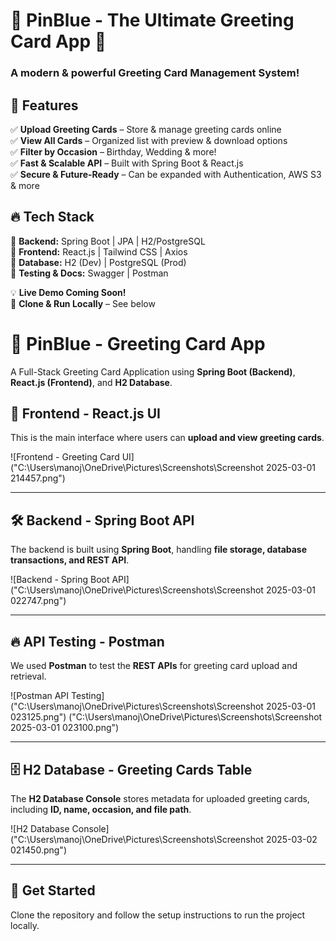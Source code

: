 # 🎨 PinBlue - The Ultimate Greeting Card App 🚀  

### **A modern & powerful Greeting Card Management System!**  

## 🌟 Features  
✅ **Upload Greeting Cards** – Store & manage greeting cards online  
✅ **View All Cards** – Organized list with preview & download options  
✅ **Filter by Occasion** – Birthday, Wedding & more!  
✅ **Fast & Scalable API** – Built with Spring Boot & React.js  
✅ **Secure & Future-Ready** – Can be expanded with Authentication, AWS S3 & more  

## 🔥 Tech Stack  
🔹 **Backend:** Spring Boot | JPA | H2/PostgreSQL  
🔹 **Frontend:** React.js | Tailwind CSS | Axios  
🔹 **Database:** H2 (Dev) | PostgreSQL (Prod)  
🔹 **Testing & Docs:** Swagger | Postman  

💡 **Live Demo Coming Soon!**  
📌 **Clone & Run Locally** – See below

# 🎉 PinBlue - Greeting Card App

A Full-Stack Greeting Card Application using **Spring Boot (Backend)**, **React.js (Frontend)**, and **H2 Database**.

## 🌟 Frontend - React.js UI
This is the main interface where users can **upload and view greeting cards**.

![Frontend - Greeting Card UI]("C:\Users\manoj\OneDrive\Pictures\Screenshots\Screenshot 2025-03-01 214457.png")

---

## 🛠️ Backend - Spring Boot API
The backend is built using **Spring Boot**, handling **file storage, database transactions, and REST API**.

![Backend - Spring Boot API]("C:\Users\manoj\OneDrive\Pictures\Screenshots\Screenshot 2025-03-01 022747.png")

---

## 🔥 API Testing - Postman
We used **Postman** to test the **REST APIs** for greeting card upload and retrieval.

![Postman API Testing]("C:\Users\manoj\OneDrive\Pictures\Screenshots\Screenshot 2025-03-01 023125.png")
("C:\Users\manoj\OneDrive\Pictures\Screenshots\Screenshot 2025-03-01 023100.png")

---

## 🗄️ H2 Database - Greeting Cards Table
The **H2 Database Console** stores metadata for uploaded greeting cards, including **ID, name, occasion, and file path**.

![H2 Database Console]("C:\Users\manoj\OneDrive\Pictures\Screenshots\Screenshot 2025-03-02 021450.png")

---

## 🚀 Get Started
Clone the repository and follow the setup instructions to run the project locally.


